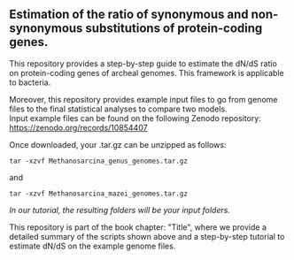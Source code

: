 ## Estimation of the ratio of synonymous and non-synonymous substitutions of protein-coding genes.

This repository provides a step-by-step guide to estimate the dN/dS ratio on protein-coding genes of archeal genomes. This framework is applicable to bacteria.  

Moreover, this repository provides example input files to go from genome files to the final statistical analyses to compare two models.  
Input example files can be found on the following Zenodo repository: https://zenodo.org/records/10854407

Once downloaded, your .tar.gz can be unzipped as follows:

``
tar -xzvf Methanosarcina_genus_genomes.tar.gz 
``
     
and  

``
tar -xzvf Methanosarcina_mazei_genomes.tar.gz
``  

_In our tutorial, the resulting folders will be your input folders._

This repository is part of the book chapter: "Title", where we provide a detailed summary of the scripts shown above and a step-by-step tutorial to estimate dN/dS on the example genome files.
